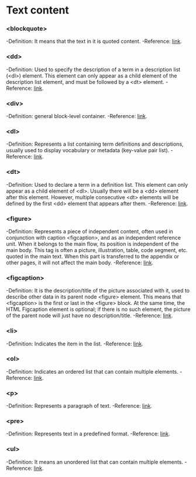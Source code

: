 # Text content

### \<blockquote>

-Definition: It means that the text in it is quoted content.
-Reference: [link](https://developer.mozilla.org/zh-CN/docs/Web/HTML/Element/blockquote).

### \<dd>

-Definition: Used to specify the description of a term in a description list (\<dl>) element. This element can only appear as a child element of the description list element, and must be followed by a \<dt> element.
-Reference: [link](https://developer.mozilla.org/zh-CN/docs/Web/HTML/Element/dd).

### \<div>

-Definition: general block-level container.
-Reference: [link](https://developer.mozilla.org/zh-CN/docs/Web/HTML/Element/div).

### \<dl>

-Definition: Represents a list containing term definitions and descriptions, usually used to display vocabulary or metadata (key-value pair list).
-Reference: [link](https://developer.mozilla.org/zh-CN/docs/Web/HTML/Element/dl).

### \<dt>

-Definition: Used to declare a term in a definition list. This element can only appear as a child element of \<dl>. Usually there will be a \<dd> element after this element. However, multiple consecutive \<dt> elements will be defined by the first \<dd> element that appears after them.
-Reference: [link](https://developer.mozilla.org/zh-CN/docs/Web/HTML/Element/dt).

### \<figure>

-Definition: Represents a piece of independent content, often used in conjunction with caption \<figcaption>, and as an independent reference unit. When it belongs to the main flow, its position is independent of the main body. This tag is often a picture, illustration, table, code segment, etc. quoted in the main text. When this part is transferred to the appendix or other pages, it will not affect the main body.
-Reference: [link](https://developer.mozilla.org/zh-CN/docs/Web/HTML/Element/figure).

### \<figcaption>

-Definition: It is the description/title of the picture associated with it, used to describe other data in its parent node \<figure> element. This means that \<figcaption> is the first or last in the \<figure> block. At the same time, the HTML Figcaption element is optional; if there is no such element, the picture of the parent node will just have no description/title.
-Reference: [link](https://developer.mozilla.org/zh-CN/docs/Web/HTML/Element/figcaption).

### \<li>

-Definition: Indicates the item in the list.
-Reference: [link](https://developer.mozilla.org/zh-CN/docs/Web/HTML/Element/li).

### \<ol>

-Definition: Indicates an ordered list that can contain multiple elements.
-Reference: [link](https://developer.mozilla.org/zh-CN/docs/Web/HTML/Element/ol).

### \<p>

-Definition: Represents a paragraph of text.
-Reference: [link](https://developer.mozilla.org/zh-CN/docs/Web/HTML/Element/p).

### \<pre>

-Definition: Represents text in a predefined format.
-Reference: [link](https://developer.mozilla.org/zh-CN/docs/Web/HTML/Element/pre).

### \<ul>

-Definition: It means an unordered list that can contain multiple elements.
-Reference: [link](https://developer.mozilla.org/zh-CN/docs/Web/HTML/Element/ul).
